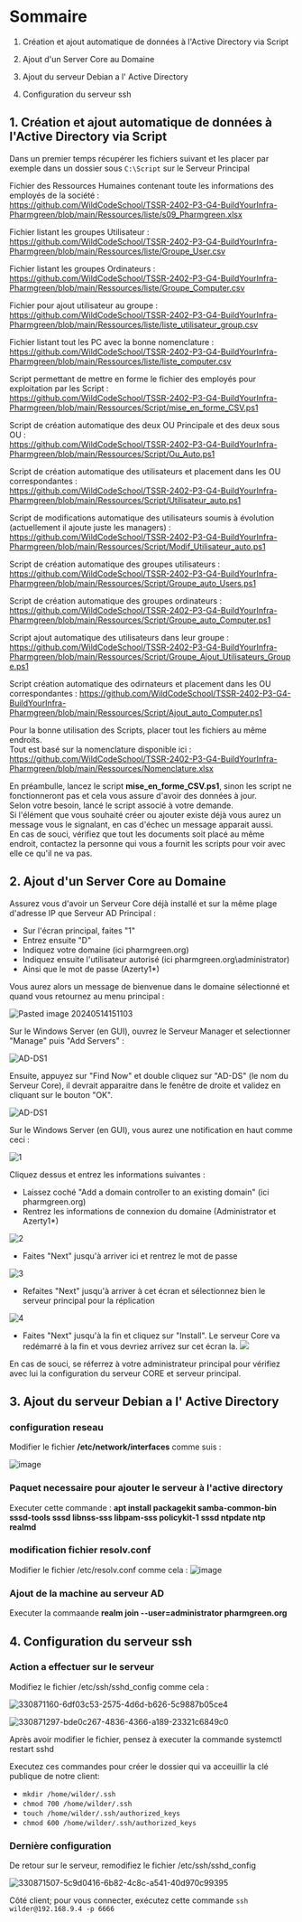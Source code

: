 # **Sommaire**

1) Création et ajout automatique de données à l'Active Directory via Script

2) Ajout d'un Server Core au Domaine

3) Ajout du serveur Debian a l' Active Directory

4) Configuration du serveur ssh


## **1.  Création et ajout automatique de données à l'Active Directory via Script**

Dans un premier temps récupérer les fichiers suivant et les placer par exemple dans un dossier sous `C:\Script` sur le Serveur Principal

Fichier des Ressources Humaines contenant toute les informations des employés de la société :  
https://github.com/WildCodeSchool/TSSR-2402-P3-G4-BuildYourInfra-Pharmgreen/blob/main/Ressources/liste/s09_Pharmgreen.xlsx

Fichier listant les groupes Utilisateur :  
https://github.com/WildCodeSchool/TSSR-2402-P3-G4-BuildYourInfra-Pharmgreen/blob/main/Ressources/liste/Groupe_User.csv

Fichier listant les groupes Ordinateurs :  
https://github.com/WildCodeSchool/TSSR-2402-P3-G4-BuildYourInfra-Pharmgreen/blob/main/Ressources/liste/Groupe_Computer.csv

Fichier pour ajout utilisateur au groupe :  
https://github.com/WildCodeSchool/TSSR-2402-P3-G4-BuildYourInfra-Pharmgreen/blob/main/Ressources/liste/liste_utilisateur_group.csv

Fichier listant tout les PC avec la bonne nomenclature :  
https://github.com/WildCodeSchool/TSSR-2402-P3-G4-BuildYourInfra-Pharmgreen/blob/main/Ressources/liste/liste_computer.csv

Script permettant de mettre en forme le fichier des employés pour exploitation par les Script :  
https://github.com/WildCodeSchool/TSSR-2402-P3-G4-BuildYourInfra-Pharmgreen/blob/main/Ressources/Script/mise_en_forme_CSV.ps1

Script de création automatique des deux OU Principale et des deux sous OU :   
https://github.com/WildCodeSchool/TSSR-2402-P3-G4-BuildYourInfra-Pharmgreen/blob/main/Ressources/Script/Ou_Auto.ps1

Script de création automatique des utilisateurs et placement dans les OU correspondantes :  
https://github.com/WildCodeSchool/TSSR-2402-P3-G4-BuildYourInfra-Pharmgreen/blob/main/Ressources/Script/Utilisateur_auto.ps1

Script de modifications automatique des utilisateurs soumis à évolution (actuellement il ajoute juste les managers) :  
https://github.com/WildCodeSchool/TSSR-2402-P3-G4-BuildYourInfra-Pharmgreen/blob/main/Ressources/Script/Modif_Utilisateur_auto.ps1

Script de création automatique des groupes utilisateurs :  
https://github.com/WildCodeSchool/TSSR-2402-P3-G4-BuildYourInfra-Pharmgreen/blob/main/Ressources/Script/Groupe_auto_Users.ps1

Script de création automatique des groupes ordinateurs :  
https://github.com/WildCodeSchool/TSSR-2402-P3-G4-BuildYourInfra-Pharmgreen/blob/main/Ressources/Script/Groupe_auto_Computer.ps1

Script ajout automatique des utilisateurs dans leur groupe :  
https://github.com/WildCodeSchool/TSSR-2402-P3-G4-BuildYourInfra-Pharmgreen/blob/main/Ressources/Script/Groupe_Ajout_Utilisateurs_Groupe.ps1

Script création automatique des odirnateurs et placement dans les OU correspondantes :
https://github.com/WildCodeSchool/TSSR-2402-P3-G4-BuildYourInfra-Pharmgreen/blob/main/Ressources/Script/Ajout_auto_Computer.ps1

Pour la bonne utilisation des Scripts, placer tout les fichiers au même endroits.  
Tout est basé sur la nomenclature disponible ici :
https://github.com/WildCodeSchool/TSSR-2402-P3-G4-BuildYourInfra-Pharmgreen/blob/main/Ressources/Nomenclature.xlsx

En préambulle, lancez le script **mise_en_forme_CSV.ps1**, sinon les script ne fonctionneront pas et cela vous assure d'avoir des données à jour.  
Selon votre besoin, lancé le script associé à votre demande.  
Si l'élément que vous souhaité créer ou ajouter existe déjà vous aurez un message vous le signalant, en cas d'échec un message apparait aussi.  
En cas de souci, vérifiez que tout les documents soit placé au même endroit, contactez la personne qui vous a fournit les scripts pour voir avec elle ce qu'il ne va pas.


## **2. Ajout d'un Server Core au Domaine**

Assurez vous d'avoir un Serveur Core déjà installé et sur la même plage d'adresse IP que Serveur AD Principal :

- Sur l'écran principal, faites "1"
- Entrez ensuite "D"
- Indiquez votre domaine (ici pharmgreen.org)
- Indiquez ensuite l'utilisateur autorisé (ici pharmgreen.org\administrator)
- Ainsi que le mot de passe (Azerty1*)

Vous aurez alors un message de bienvenue dans le domaine sélectionné et quand vous retournez au menu principal :

![Pasted image 20240514151103](https://github.com/WildCodeSchool/TSSR-2402-P3-G4-BuildYourInfra-Pharmgreen/assets/161329881/2ffd38f0-506c-45e3-8b27-62fdcb541684)

Sur le Windows Server (en GUI), ouvrez le Serveur Manager et selectionner "Manage" puis "Add Servers" :

![AD-DS1](https://github.com/WildCodeSchool/TSSR-2402-P3-G4-BuildYourInfra-Pharmgreen/assets/159529274/fd69ae44-3826-45d9-aea5-8b45ea717e74)  

Ensuite, appuyez sur "Find Now" et double cliquez sur "AD-DS" (le nom du Serveur Core), il devrait apparaitre dans le fenêtre de droite et validez en cliquant sur le bouton "OK".  

![AD-DS1](https://github.com/WildCodeSchool/TSSR-2402-P3-G4-BuildYourInfra-Pharmgreen/assets/159529274/992776d8-5ccf-42c9-9c51-18f1a64f4346)

Sur le Windows Server (en GUI), vous aurez une notification en haut comme ceci :

![1](https://github.com/WildCodeSchool/TSSR-2402-P3-G4-BuildYourInfra-Pharmgreen/assets/161329881/f5720148-2f75-457c-a95e-1bcc64d2c5bf)

Cliquez dessus et entrez les informations suivantes :
- Laissez coché "Add a domain controller to an existing domain" (ici pharmgreen.org)
- Rentrez les informations de connexion du domaine (Administrator et Azerty1*)

![2](https://github.com/WildCodeSchool/TSSR-2402-P3-G4-BuildYourInfra-Pharmgreen/assets/161329881/0da59abf-96a5-457a-8637-ca9407114ca7)

- Faites "Next" jusqu'à arriver ici et rentrez le mot de passe
  
![3](https://github.com/WildCodeSchool/TSSR-2402-P3-G4-BuildYourInfra-Pharmgreen/assets/161329881/2e39ce4e-a5d1-4f91-a8ed-01cafab1e843)

- Refaites "Next" jusqu'à arriver à cet écran et sélectionnez bien le serveur principal pour la réplication

 ![4](https://github.com/WildCodeSchool/TSSR-2402-P3-G4-BuildYourInfra-Pharmgreen/assets/161329881/2b005c4c-c1bc-4f2d-b3df-b2394efd159c)

- Faites "Next" jusqu'à la fin et cliquez sur "Install". Le serveur Core va redémarré à la fin et vous devriez arrivez sur cet écran la.
![](https://github.com/WildCodeSchool/TSSR-2402-P3-G4-BuildYourInfra-Pharmgreen/assets/159529274/cf95cd2b-80eb-4ca7-8c58-37adb9189431)

En cas de souci, se réferrez à votre administrateur principal pour vérifiez avec lui la configuration du serveur CORE et serveur principal.


## **3. Ajout du serveur Debian a l' Active Directory**

### configuration reseau

Modifier le fichier **/etc/network/interfaces** comme suis :

![image](https://github.com/WildCodeSchool/TSSR-2402-P3-G4-BuildYourInfra-Pharmgreen/assets/81968235/78b1ea49-a209-4c33-bce3-5b6be1eb875f)


### Paquet necessaire pour ajouter le serveur à l'active directory

Executer cette commande : **apt install packagekit samba-common-bin sssd-tools sssd libnss-sss libpam-sss policykit-1 sssd ntpdate ntp realmd**

### modification fichier resolv.conf

Modifier le fichier /etc/resolv.conf comme cela :
![image](https://github.com/WildCodeSchool/TSSR-2402-P3-G4-BuildYourInfra-Pharmgreen/assets/81968235/78eac284-8141-4177-b7e4-34eb29467984)


### Ajout de la machine au serveur AD

Executer la commaande **realm join --user=administrator pharmgreen.org**


## **4. Configuration du serveur ssh**

### Action a effectuer sur le serveur

Modifiez le fichier /etc/ssh/sshd_config comme cela :

![330871160-6df03c53-2575-4d6d-b626-5c9887b05ce4](https://github.com/WildCodeSchool/TSSR-2402-P3-G4-BuildYourInfra-Pharmgreen/assets/81968235/8dda6de4-7d39-4f56-8ca0-3fe505ba92fa)

![330871297-bde0c267-4836-4366-a189-23321c6849c0](https://github.com/WildCodeSchool/TSSR-2402-P3-G4-BuildYourInfra-Pharmgreen/assets/81968235/7f4cc67e-f1d8-4894-b7ca-f2f5655398fc)

Après avoir modifier le fichier, pensez à executer la commande systemctl restart sshd

Executez ces commandes pour créer le dossier qui va acceuillir la clé publique de notre client:

- `mkdir /home/wilder/.ssh`
- `chmod 700 /home/wilder/.ssh`
- `touch /home/wilder/.ssh/authorized_keys`
- `chmod 600 /home/wilder/.ssh/authorized_keys`

### Dernière configuration

De retour sur le serveur, remodifiez le fichier /etc/ssh/sshd_config

![330871507-5c9d0416-6b82-4c8c-a541-40d970c99395](https://github.com/WildCodeSchool/TSSR-2402-P3-G4-BuildYourInfra-Pharmgreen/assets/81968235/8d77a6d1-914d-4f1e-a7a4-ed30adc09214)

Côté client; pour vous connecter, exécutez cette commande `ssh wilder@192.168.9.4 -p 6666`
